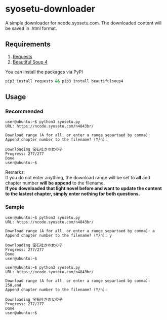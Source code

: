 # syosetu-downloader
A simple downloader for ncode.syosetu.com. The downloaded content will be saved in .html format.

## Requirements
1. [Requests](https://github.com/psf/requests)
2. [Beautiful Soup 4](https://www.crummy.com/software/BeautifulSoup/)

You can install the packages via PyPI  
```sh
pip3 install requests && pip3 install beautifulsoup4
```

## Usage
### Recommended
```
user@ubuntu:~$ python3 syosetu.py
URL: https://ncode.syosetu.com/n4843br/

Download range (A for all, or enter a range separtaed by comma): 
Append chapter number to the filename? (Y/n): 

Downloading 宝石吐きの女の子
Progress: 277/277
Done
user@ubuntu:~$
```
Remarks:  
If you do not enter anything, the download range will be set to **all** and chapter number **will be append** to the filename.  
**If you downloaded that light novel before and want to update the content to the lastest chapter, simply enter nothing for both questions.**

### Sample
```
user@ubuntu:~$ python3 syosetu.py
URL: https://ncode.syosetu.com/n4843br/

Download range (A for all, or enter a range separtaed by comma): a
Append chapter number to the filename? (Y/n): y

Downloading 宝石吐きの女の子
Progress: 277/277
Done
user@ubuntu:~$
```

```
user@ubuntu:~$ python3 syosetu.py
URL: https://ncode.syosetu.com/n4843br/

Download range (A for all, or enter a range separtaed by comma): 250,end
Append chapter number to the filename? (Y/n): 

Downloading 宝石吐きの女の子
Progress: 277/277
Done
user@ubuntu:~$
```
